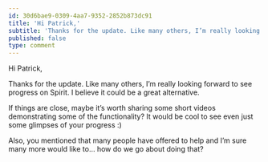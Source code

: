 ```yaml
---
id: 30d6bae9-0309-4aa7-9352-2852b873dc91
title: 'Hi Patrick,'
subtitle: 'Thanks for the update. Like many others, I’m really looking forward to see progress on Spirit. I believe it could be a great alternative.'
published: false
type: comment
---
```




Hi Patrick,

Thanks for the update. Like many others, I’m really looking forward to see progress on Spirit. I believe it could be a great alternative.

If things are close, maybe it’s worth sharing some short videos demonstrating some of the functionality? It would be cool to see even just some glimpses of your progress :)

Also, you mentioned that many people have offered to help and I’m sure many more would like to… how do we go about doing that?

